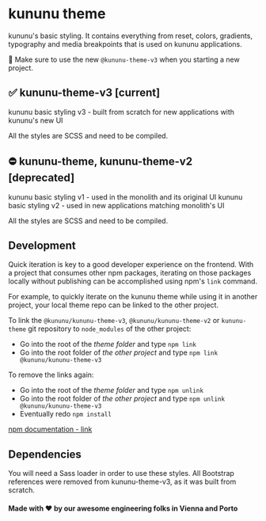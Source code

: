# kununu theme

kununu's basic styling. It contains everything from reset, colors, gradients, typography and media breakpoints that is used on kununu applications.

🚨 Make sure to use the new `@kununu-theme-v3` when you starting a new project.

## ✅ kununu-theme-v3 [current]

kununu basic styling v3 - built from scratch for new applications with kununu's new UI

All the styles are SCSS and need to be compiled.

## ⛔️ kununu-theme, kununu-theme-v2 [deprecated]

kununu basic styling v1 - used in the monolith and its original UI
kununu basic styling v2 - used in new applications matching monolith's UI

All the styles are SCSS and need to be compiled.

## Development

Quick iteration is key to a good developer experience on the frontend. With a project that consumes other npm packages, iterating on those packages locally without publishing can be accomplished using npm's `link` command.

For example, to quickly iterate on the kununu theme while using it in another project, your local theme repo can be linked to the other project.

To link the `@kununu/kununu-theme-v3`, `@kununu/kununu-theme-v2` or `kununu-theme` git repository to `node_modules` of the other project:

* Go into the root of the *theme folder* and type ```npm link```
* Go into the root folder of *the other project* and type ```npm link @kununu/kununu-theme-v3```

To remove the links again:

* Go into the root of the *theme folder* and type ```npm unlink```
* Go into the root folder of *the other project* and type ```npm unlink @kununu/kununu-theme-v3```
* Eventually redo ```npm install```

[npm documentation - link](https://docs.npmjs.com/cli/link)

## Dependencies

You will need a Sass loader in order to use these styles. All Bootstrap references were removed from kununu-theme-v3, as it was built from scratch.

#### Made with ❤️  by our awesome engineering folks in Vienna and Porto
